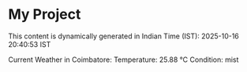 # My Project

This content is dynamically generated in Indian Time (IST): 2025-10-16 20:40:53 IST


Current Weather in Coimbatore:
Temperature: 25.88 °C
Condition: mist

